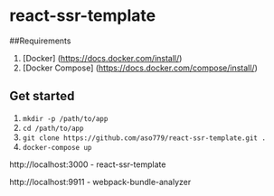 # react-ssr-template
##Requirements
1. [Docker] (https://docs.docker.com/install/)
1. [Docker Compose] (https://docs.docker.com/compose/install/)
## Get started
1. `mkdir -p /path/to/app`
1. `cd /path/to/app`
1. `git clone https://github.com/aso779/react-ssr-template.git .`
1. `docker-compose up`

http://localhost:3000 - react-ssr-template

http://localhost:9911 - webpack-bundle-analyzer